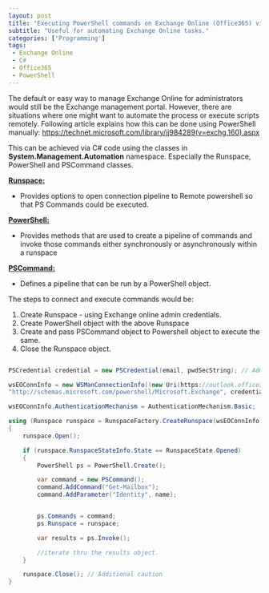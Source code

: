 ```yaml
---
layout: post
title: "Executing PowerShell commands on Exchange Online (Office365) via C#"
subtitle: "Useful for automating Exchange Online tasks."
categories: ['Programming']
tags:
 - Exchange Online
 - C#
 - Office365
 - PowerShell
---
```


The default or easy way to manage Exchange Online for administrators would still be the Exchange management portal. However, there are situations where one might want to automate the process or execute scripts remotely. Following article explains how this can be done using PowerShell manually: https://technet.microsoft.com/library/jj984289(v=exchg.160).aspx

This can be achieved via C# code using the classes in **System.Management.Automation** namespace. Especially the Runspace, PowerShell and PSCommand classes.

**[Runspace:](https://msdn.microsoft.com/en-us/library/system.management.automation.runspaces.runspace(v=vs.85).aspx)**
 - Provides options to open connection pipeline to Remote powershell so that PS Commands could be executed.

**[PowerShell:]( https://msdn.microsoft.com/en-us/library/system.management.automation.powershell(v=vs.85).aspx)**

- Provides methods that are used to create a pipeline of commands and invoke those commands either synchronously or asynchronously within a runspace

**[PSCommand:](https://msdn.microsoft.com/en-us/library/system.management.automation.pscommand(v=vs.85).aspx)**

 - Defines a pipeline that can be run by a PowerShell object.

The steps to connect and execute commands would be:

 1. Create Runspace - using Exchange online admin credentials.
 2. Create PowerShell object with the above Runspace
 3. Create and pass PSCommand object to Powershell object to execute the same.
 4. Close the Runspace object.


```c#

PSCredential credential = new PSCredential(email, pwdSecString); // Admin email and pwd

wsEOConnInfo = new WSManConnectionInfo((new Uri(https://outlook.office365.com/powershell-liveid/)),
"http://schemas.microsoft.com/powershell/Microsoft.Exchange", credential);

wsEOConnInfo.AuthenticationMechanism = AuthenticationMechanism.Basic;

using (Runspace runspace = RunspaceFactory.CreateRunspace(wsEOConnInfo))
{
    runspace.Open();

    if (runspace.RunspaceStateInfo.State == RunspaceState.Opened)
    {
        PowerShell ps = PowerShell.Create();

        var command = new PSCommand();
        command.AddCommand("Get-Mailbox");
        command.AddParameter("Identity", name);


        ps.Commands = command;
        ps.Runspace = runspace;

        var results = ps.Invoke();

        //iterate thru the results object.
    }

    runspace.Close(); // Additional caution 
}

```


